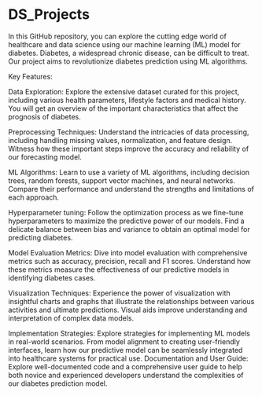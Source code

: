 # DS_Projects

In this GitHub repository, you can explore the cutting edge world of healthcare and data science using our machine learning (ML)  model for diabetes. Diabetes, a widespread chronic disease, can be difficult to treat. Our project aims to revolutionize diabetes prediction using  ML algorithms. 

Key Features: 

Data Exploration: Explore the extensive dataset curated for this project, including various health parameters, lifestyle factors and medical history. You will get an overview of the important characteristics that affect the prognosis of diabetes. 

Preprocessing Techniques: Understand the intricacies of data processing, including handling missing values, normalization, and feature design. Witness how these important steps improve the accuracy and reliability of our forecasting model. 

ML Algorithms: Learn to use a variety of ML algorithms, including decision trees, random forests, support vector machines, and neural networks. Compare their performance and understand the strengths and limitations of each approach. 

Hyperparameter tuning: Follow the optimization process as we fine-tune hyperparameters to maximize the predictive power of our models. Find a delicate balance between bias and variance to obtain an optimal model for predicting diabetes.

Model Evaluation Metrics: Dive into model evaluation with comprehensive metrics such as accuracy, precision, recall and F1 scores. Understand how these metrics measure the effectiveness of our predictive models in identifying diabetes cases. 

Visualization Techniques: Experience the power of visualization with insightful charts and graphs that illustrate the relationships between various activities and ultimate predictions. Visual aids improve understanding and interpretation of complex data models. 

Implementation Strategies: Explore strategies for implementing ML models in real-world scenarios. From  model alignment to creating user-friendly interfaces, learn how our predictive model can be seamlessly integrated into healthcare systems for practical use. Documentation and User Guide: Explore well-documented code and a comprehensive user guide to help both novice and experienced developers  understand the complexities of our diabetes prediction model. 

